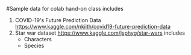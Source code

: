 #Sample data for colab hand-on class includes
1. COVID-19's Future Prediction Data https://www.kaggle.com/nkiith/covid19-future-prediction-data
2. Star war dataset https://www.kaggle.com/jsphyg/star-wars includes
     * Characters
     * Species
